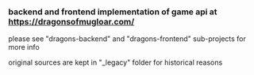 ### backend and frontend implementation of game api at https://dragonsofmugloar.com/

please see "dragons-backend" and "dragons-frontend" sub-projects for more info

original sources are kept in "_legacy" folder for historical reasons